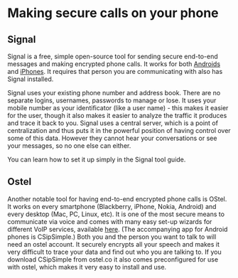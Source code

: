 [Title]: # (Making secure calls on your phone)
[Difficulty]: # (Beginner)
[Order]: # (2)

# Making secure calls on your phone

## Signal

Signal is a free, simple open-source tool for sending secure end-to-end messages and making encrypted phone calls.  It works for both [Androids](https://play.google.com/store/apps/details?id=org.thoughtcrime.securesms) and [iPhones](https://itunes.apple.com/ie/app/signal-private-messenger/id874139669). It requires that person you are communicating with also has Signal installed.

Signal uses your existing phone number and address book. There are no separate logins, usernames, passwords to manage or lose. It uses your mobile number as your identificator (like a user name) - this makes it easier for the user, though it also makes it easier to analyze the traffic it produces and trace it back to you. Signal uses a central server, which is a point of centralization and thus puts it in the powerful position of having control over some of this data. However they cannot hear your conversations or see your messages, so no one else can either.

You can learn how to set it up simply in the Signal tool guide.

## Ostel

Another notable tool for having end-to-end encrypted phone calls is OStel. It works on every smartphone (Blackberry, iPhone, Nokia, Android) and every desktop (Mac, PC, Linux, etc). It is one of the most secure means to communicate via voice and comes with many easy set-up wizards for different VoIP services, available [here](https://ostel.co/). (The accompanying app for Android phones is CSipSimple.) Both you and the person you want to talk to will need an ostel account. It securely encrypts all your speech and makes it very difficult to trace your data and find out who you are talking to. If you download CSipSimple from ostel.co it also comes preconfigured for use with ostel, which makes it very easy to install and use.